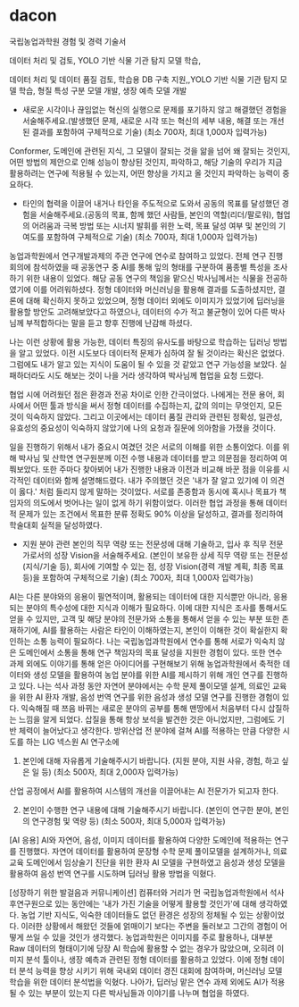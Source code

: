 # dacon


국립농업과학원 경험 및 경력 기술서

데이터 처리 및 검토, YOLO 기반 식물 기관 탐지 모델 학습,


데이터 처리 및 데이터 품질 검토, 학습용 DB 구축 지원,,YOLO 기반 식물 기관 탐지 모델 학습, 형질 특성 구분 모델 개발, 생장 예측 모델 개발 


- 새로운 시각이나 끊임없는 혁신의 실행으로 문제를 포기하지 않고 해결했던 경험을 서술해주세요.(발생했던 문제, 새로운 시각 또는 혁신의 세부 내용, 해결 또는 개선된 결과를 포함하여 구체적으로 기술) (최소 700자, 최대 1,000자 입력가능)

Conformer, 도메인에 관련된 지식, 그 모델이 잘되는 것을 앎을 넘어 왜 잘되는 것인지, 어떤 방법의 제안으로 인해 성능이 향상된 것인지, 파악하고, 해당 기술의 우리가 지금 활용하려는 연구에 적용될 수 있는지, 어떤 향상을 가지고 올 것인지 파악하는 능력이 중요하다.


- 타인의 협력을 이끌어 내거나 타인을 주도적으로 도와서 공동의 목표를 달성했던 경험을 서술해주세요.(공동의 목표, 함께 했던 사람들, 본인의 역할(리더/팔로워), 협업의 어려움과 극복 방법 또는 시너지 발휘를 위한 노력, 목표 달성 여부 및 본인의 기여도를 포함하여 구체적으로 기술) (최소 700자, 최대 1,000자 입력가능)

 농업과학원에서 연구개발과제의 주관 연구에 연수로 참여하고 있었다. 전체 연구 진행 회의에 참석하였을 때 공동연구 중 AI를 통해 잎의 형태를 구분하여 품종별 특성을 조사하기 위한 내용이 있었다. 해당 공동 연구의 책임을 맡으신 박사님께서는 식물을 전공하였기에 이를 어려워하셨다. 정형 데이터와 머신러닝을 활용해 결과를 도출하셨지만, 결론에 대해 확신하지 못하고 있었으며, 정형 데이터 외에도 이미지가 있었기에 딥러닝을 활용할 방안도 고려해보았다고 하였으나, 데이터의 수가 적고 불균형이 있어 다른 박사님께 부적합하다는 말을 듣고 향후 진행에 난감해 하셨다.

 나는 이런 상황에 활용 가능한, 데이터 특징의 유사도를 바탕으로 학습하는 딥러닝 방법을 알고 있었다. 이전 시도보다 데이터적 문제가 심하여 잘 될 것이라는 확신은 없었다. 그럼에도 내가 알고 있는 지식이 도움이 될 수 있을 것 같았고 연구 가능성을 보았다. 실패하더라도 시도 해보는 것이 나을 거라 생각하여 박사님께 협업을 요청 드렸다.
 
협업 시에 어려웠던 점은 환경과 전공 차이로 인한 간극이었다. 나에게는 전문 용어, 회사에서 어떤 툴과 방식을 써서 정형 데이터를 수집하는지, 값의 의미는 무엇인지, 모든 것이 익숙하지 않았다. 그리고 이곳에서는 데이터 품질 관리와 관련된 정확성, 일관성, 유효성의 중요성이 익숙하지 않았기에 나의 요청과 질문에 의아함을 가졌을 것이다.
 
일을 진행하기 위해서 내가 중요시 여겼던 것은 서로의 이해를 위한 소통이었다. 이를 위해 박사님 및 산학연 연구원분께 이전 수행 내용과 데이터를 받고 의문점을 정리하여 여쭤보았다. 또한 주마다 찾아뵈어 내가 진행한 내용과 이전과 비교해 바꾼 점을 이유를 시각적인 데이터와 함께 설명해드렸다. 내가 주의했던 것은 '내가 잘 알고 있기에 이 의견이 옳다.' 처럼 들리지 않게 말하는 것이었다. 서로를 존중함과 동시에 혹시나 목표가 책임자의 의도에서 벗어나는 일이 없게 하기 위함이었다. 이러한 협업 과정을 통해 데이터적 문제가 있는 조건에서 목표한 분류 정확도 90% 이상을 달성하고, 결과를 정리하여 학술대회 실적을 달성하였다. 
 


- 지원 분야 관련 본인의 직무 역량 또는 전문성에 대해 기술하고, 입사 후 직무 전문가로서의 성장 Vision을 서술해주세요.
(본인이 보유한 상세 직무 역량 또는 전문성(지식/기술 등), 회사에 기여할 수 있는 점, 성장 Vision(경력 개발 계획, 최종 목표 등)을 포함하여 구체적으로 기술) 
(최소 700자, 최대 1,000자 입력가능)

 AI는 다른 분야와의 응용이 필연적이며, 활용되는 데이터에 대한 지식뿐만 아니라, 응용되는 분야의 특수성에 대한 지식과 이해가 필요하다. 이에 대한 지식은 조사를 통해서도 얻을 수 있지만, 고객 및 해당 분야의 전문가와 소통을 통해서 얻을 수 있는 부분 또한 존재하기에, AI를 활용하는 사람은 타인이 이해하였는지, 본인이 이해한 것이 확실한지 확인하는 소통 능력이 필요하다. 
 나는 국립농업과학원에서 연수를 통해 서로가 익숙치 않은 도메인에서 소통을 통해 연구 책임자의 목표 달성을 지원한 경험이 있다. 또한 연수 과제 외에도 이야기를 통해 얻은 아이디어를 구현해보기 위해 농업과학원에서 축적한 데이터와 생성 모델을 활용하여 농업 분야를 위한 AI를 제시하기 위해 개인 연구를 진행하고 있다.
 나는 석사 과정 동안 자연어 분야에서는 수학 문제 풀이모델 설계, 의료인 교육을 위한 AI 환자 개발, 음성 번역 연구를 위한 음성과 생성 모델 연구를 진행한 경험이 있다. 익숙해질 때 쯔음 바뀌는 새로운 분야의 공부를 통해 맨땅에서 처음부터 다시 삽질하는 느낌을 알게 되었다. 삽질을 통해 항상 보석을 발견한 것은 아니었지만, 그럼에도 기반 체력이 늘어났다고 생각한다. 방위산업 전 분야에 걸쳐 AI를 적용하는 만큼 다양한 시도를 하는 LIG 넥스원 AI 연구소에



1. 본인에 대해 자유롭게 기술해주시기 바랍니다. (지원 분야, 지원 사유, 경험, 하고 싶은 일 등) (최소 500자, 최대 2,000자 입력가능)

산업 공정에서 AI를 활용하여 시스템의 개선을 이끌어내는 AI 전문가가 되고자 한다. 


2. 본인이 수행한 연구 내용에 대해 기술해주시기 바랍니다. (본인이 연구한 분야, 본인의 연구경험 및 역량 등) (최소 500자, 최대 5,000자 입력가능)

[AI 응용]
AI와 자연어, 음성, 이미지 데이터를 활용하여 다양한 도메인에 적용하는 연구를 진행했다. 자연어 데이터를 활용하여 문장형 수학 문제 풀이모델을 설계하거나, 의료 교육 도메인에서 임상술기 진단을 위한 환자 AI 모델을 구현하였고 음성과 생성 모델을 활용하여 음성 번역 연구를 시도하며 딥러닝 활용 방법을 익혔다.


[성장하기 위한 발걸음과 커뮤니케이션] 
컴퓨터와 거리가 먼 국립농업과학원에서 석사후연구원으로 있는 동안에는 '내가 가진 기술을 어떻게 활용할 것인가'에 대해 생각하였다. 농업 기반 지식도, 익숙한 데이터들도 없던 환경은 성장의 정체될 수 있는 상황이었다. 이러한 상황에서 해왔던 것들에 얽매이기 보다는 주변을 둘러보고 그간의 경험이 어떻게 쓰일 수 있을 것인가 생각했다. 
농업과학원은 이미지를 주로 활용하나, 대부분 Raw 데이터의 형태이기에 당장 AI 학습에 활용할 수 없는 경우가 많았으며, 오히려 이미지 분석 툴이나, 생장 예측과 관련된 정형 데이터를 활용하고 있었다. 이에 정형 데이터 분석 능력을 향상 시키기 위해 국내외 데이터 경진 대회에 참여하며, 머신러닝 모델 학습을 위한 데이터 분석법을 익혔다. 나아가, 딥러닝 맡은 연수 과제 외에도 AI가 적용될 수 있는 부분이 있는지 다른 박사님들과 이야기를 나누며 협업을 하였다.  

